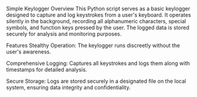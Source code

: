 Simple Keylogger
Overview
This Python script serves as a basic keylogger designed to capture and log keystrokes from a user's keyboard. It operates silently in the background, recording all alphanumeric characters, special symbols, and function keys pressed by the user. The logged data is stored securely for analysis and monitoring purposes.

Features
Stealthy Operation: The keylogger runs discreetly without the user's awareness.

Comprehensive Logging: Captures all keystrokes and logs them along with timestamps for detailed analysis.

Secure Storage: Logs are stored securely in a designated file on the local system, ensuring data integrity and confidentiality.
